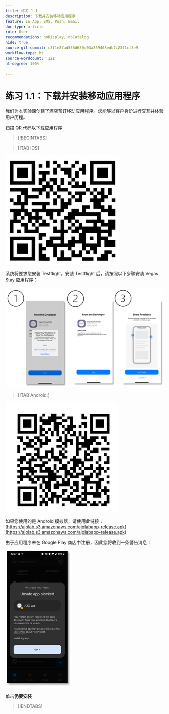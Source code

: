 ```yaml
---
title: 练习 1.1
description: 下载并安装移动应用程序
feature: In App, SMS, Push, Email
doc-type: article
role: User
recommendations: noDisplay, noCatalog
hide: true
source-git-commit: c3f1e87ad556d630d03a359408edb7c23f1cf3e9
workflow-type: ht
source-wordcount: '121'
ht-degree: 100%

---
```



# 练习 1.1：下载并安装移动应用程序

我们为本实验课创建了酒店预订移动应用程序。您能够以客户身份进行交互并体验用户历程。

扫描 QR 代码以下载应用程序

>[!BEGINTABS]

>[!TAB iOS]

![用于 iOS 的 QR 代码](/help/assets/lab731-ios-qr-code.png)

系统将要求您安装 Testflight。安装 Testflight 后，请按照以下步骤安装 Vegas Stay 应用程序：

![iOS 安装步骤](/help/assets/lab731-install-ios.png)

>[!TAB Android;]

![适用于 Android 的 QR 代码](/help/assets/lab731-android-qr-code.png)

如果您使用的是 Android 模拟器，请使用此链接： [https://ajolab.s3.amazonaws.com/ajolabapp-release.apk](https://ajolab.s3.amazonaws.com/ajolabapp-release.apk)

由于应用程序未在 Google Play 商店中注册，因此您将收到一条警告消息：

![Android 警告屏幕](/help/assets/lab731-install-android.png)

单击&#x200B;**仍要安装**

>[!ENDTABS]
